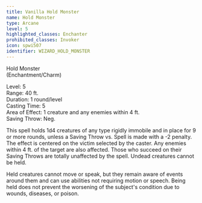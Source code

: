 ```yaml
---
title: Vanilla Hold Monster
name: Hold Monster
type: Arcane
level: 5
highlighted_classes: Enchanter
prohibited_classes: Invoker
icon: spwi507
identifier: WIZARD_HOLD_MONSTER
---
```

Hold Monster  
(Enchantment/Charm)  
  
Level: 5  
Range: 40 ft.  
Duration: 1 round/level  
Casting Time: 5  
Area of Effect: 1 creature and any enemies within 4 ft.  
Saving Throw: Neg.  
  
This spell holds 1d4 creatures of any type rigidly immobile and in place for 9 or more rounds, unless a Saving Throw vs. Spell is made with a -2 penalty. The effect is centered on the victim selected by the caster. Any enemies within 4 ft. of the target are also affected. Those who succeed on their Saving Throws are totally unaffected by the spell. Undead creatures cannot be held.  
  
Held creatures cannot move or speak, but they remain aware of events around them and can use abilities not requiring motion or speech. Being held does not prevent the worsening of the subject's condition due to wounds, diseases, or poison.  
